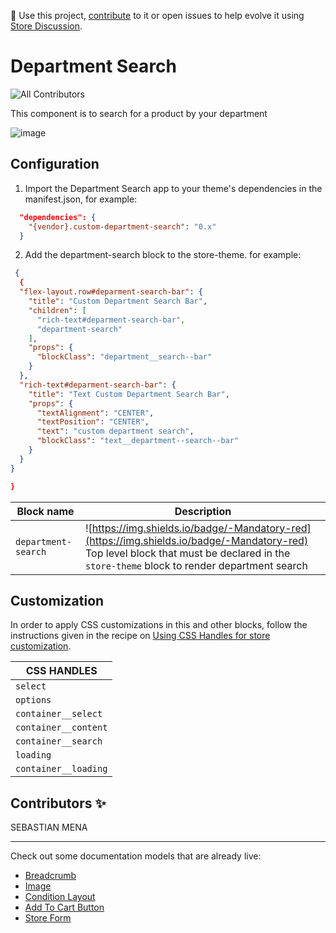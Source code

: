 📢 Use this project, [contribute](https://github.com/{OrganizationName}/{AppName}) to it or open issues to help evolve it using [Store Discussion](https://github.com/vtex-apps/store-discussion).

# Department Search

![All Contributors](https://img.shields.io/badge/all_contributors-1-green.svg?style=flat-square)


This component is to search for a product by your department


<img  alt="image" src="https://res.cloudinary.com/dafsjo7al/image/upload/v1677035179/DEPARTMENT_hkc1mm.png">

## Configuration 

1. Import the Department Search app to your theme's dependencies in the manifest.json, for example:
```json
  "dependencies": {
    "{vendor}.custom-department-search": "0.x"
  }
 ```
 
 2. Add the department-search block to the store-theme. for example:
```json
 {
  {
  "flex-layout.row#deparment-search-bar": {
    "title": "Custom Department Search Bar",
    "children": [
      "rich-text#deparment-search-bar",
      "department-search"
    ],
    "props": {
      "blockClass": "department__search--bar"
    }
  },
  "rich-text#deparment-search-bar": {
    "title": "Text Custom Department Search Bar",
    "props": {
      "textAlignment": "CENTER",
      "textPosition": "CENTER",
      "text": "custom department search",
      "blockClass": "text__department--search--bar"
    }
  }
}

}
   ```
|   Block name   | Description                                     |
| -------------- | ----------------------------------------------- |
| `department-search` | ![https://img.shields.io/badge/-Mandatory-red](https://img.shields.io/badge/-Mandatory-red) Top level block that must be declared in the `store-theme` block to render department search   |


## Customization

In order to apply CSS customizations in this and other blocks, follow the instructions given in the recipe on [Using CSS Handles for store customization](https://vtex.io/docs/recipes/style/using-css-handles-for-store-customization).

|CSS HANDLES |
| ----------- | 
|` select `|
|` options `|
|` container__select `|
|` container__content `|
|` container__search `|
|` loading `|
|` container__loading `|


<!-- DOCS-IGNORE:start -->

## Contributors ✨

SEBASTIAN MENA
<!-- DOCS-IGNORE:end -->

---- 

Check out some documentation models that are already live: 
- [Breadcrumb](https://github.com/vtex-apps/breadcrumb)
- [Image](https://vtex.io/docs/components/general/vtex.store-components/image)
- [Condition Layout](https://vtex.io/docs/components/all/vtex.condition-layout@1.1.6/)
- [Add To Cart Button](https://vtex.io/docs/components/content-blocks/vtex.add-to-cart-button@0.9.0/)
- [Store Form](https://vtex.io/docs/components/all/vtex.store-form@0.3.4/)
